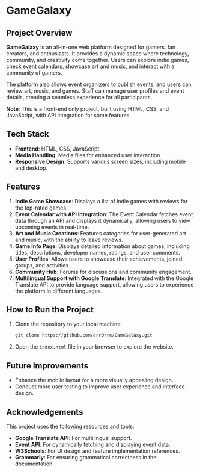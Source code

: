 # GameGalaxy

## Project Overview
**GameGalaxy** is an all-in-one web platform designed for gamers, fan creators, and enthusiasts. It provides a dynamic space where technology, community, and creativity come together. Users can explore indie games, check event calendars, showcase art and music, and interact with a community of gamers.

The platform also allows event organizers to publish events, and users can review art, music, and games. Staff can manage user profiles and event details, creating a seamless experience for all participants.

**Note**: This is a front-end only project, built using HTML, CSS, and JavaScript, with API integration for some features.

## Tech Stack
- **Frontend**: HTML, CSS, JavaScript
- **Media Handling**: Media files for enhanced user interaction
- **Responsive Design**: Supports various screen sizes, including mobile and desktop.

## Features
1. **Indie Game Showcase**: Displays a list of indie games with reviews for the top-rated games.
2. **Event Calendar with API Integration**: The Event Calendar fetches event data through an API and displays it dynamically, allowing users to view upcoming events in real-time.
3. **Art and Music Creations**: Features categories for user-generated art and music, with the ability to leave reviews.
4. **Game Info Page**: Displays detailed information about games, including titles, descriptions, developer names, ratings, and user comments.
5. **User Profiles**: Allows users to showcase their achievements, joined groups, and activities.
6. **Community Hub**: Forums for discussions and community engagement.
7. **Multilingual Support with Google Translate**: Integrated with the Google Translate API to provide language support, allowing users to experience the platform in different languages.

## How to Run the Project
1. Clone the repository to your local machine:
    ```bash
    git clone https://github.com/err0rre/GameGalaxy.git
    ```
2. Open the `index.html` file in your browser to explore the website.

## Future Improvements
- Enhance the mobile layout for a more visually appealing design.
- Conduct more user testing to improve user experience and interface design.

## Acknowledgements
This project uses the following resources and tools:
- **Google Translate API**: For multilingual support.
- **Event API**: For dynamically fetching and displaying event data.
- **W3Schools**: For UI design and feature implementation references.
- **Grammarly**: For ensuring grammatical correctness in the documentation.

